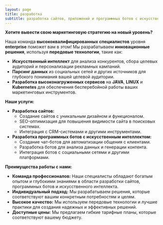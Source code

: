 ```yaml
---
layout: page
title: разработка
subtitle: разработка сайтов, приложений и программных ботов с искусственным интеллектом
---
```


**Хотите вывести свою маркетинговую стратегию на новый уровень?** 

Наша команда **высококвалифицированных специалистов** уровня **enterprise** поможет вам в этом! Мы разрабатываем **инновационные решения**, используя **передовые технологии**, такие как:

* **Искусственный интеллект** для анализа конкурентов, сбора целевых аудиторий и персонализации рекламных кампаний.
* **Парсинг данных** из социальных сетей и других источников для глубокого понимания вашей целевой аудитории.
* **Разработка высоконагруженных сервисов** на **JAVA**, **LINUX** и **Kubernetes** для обеспечения бесперебойной работы ваших маркетинговых инструментов.

**Наши услуги:**

* **Разработка сайтов:** 
    * Создание сайтов с уникальным дизайном и функционалом.
    * SEO-оптимизация для повышения видимости сайта в поисковых системах.
    * Интеграция с CRM-системами и другими инструментами.
* **Разработка программных ботов с искусственным интеллектом:** 
    * Создание чат-ботов для автоматизации общения с клиентами.
    * Разработка ботов для анализа данных и генерации контента.
    * Интеграция ботов с социальными сетями и другими платформами.

**Преимущества работы с нами:**

* **Команда профессионалов:** Наши специалисты обладают богатым опытом и глубокими знаниями в области разработки сайтов, программных ботов и искусственного интеллекта.
* **Индивидуальный подход:** Мы разрабатываем решения, которые соответствуют вашим конкретным потребностям и целям.
* **Высокое качество:** Мы используем передовые технологии и лучшие практики для создания надежных и эффективных решений.
* **Доступные цены:** Мы предлагаем гибкие тарифные планы, которые соответствуют вашему бюджету.




